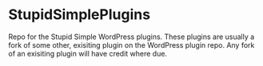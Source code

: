 # StupidSimplePlugins
Repo for the Stupid Simple WordPress plugins. These plugins are usually a fork of some other, exisiting plugin on the WordPress plugin repo. Any fork of an exisiting plugin will have credit where due.
